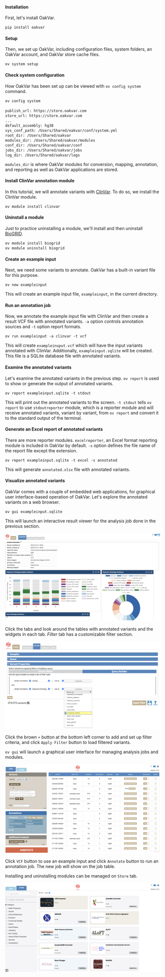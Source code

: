 #### Installation

First, let's install OakVar.

    pip install oakvar

#### Setup

Then, we set up OakVar, including configuration files, system folders, an OakVar account, and OakVar store cache files.

    ov system setup

#### Check system configuration

How OakVar has been set up can be viewed with `ov config system` command.

    ov config system

    publish_url: https://store.oakvar.com
    store_url: https://store.oakvar.com
    ...
    default_assembly: hg38
    sys_conf_path: /Users/Shared/oakvar/conf/system.yml
    root_dir: /Users/Shared/oakvar
    modules_dir: /Users/Shared/oakvar/modules
    conf_dir: /Users/Shared/oakvar/conf
    jobs_dir: /Users/Shared/oakvar/jobs
    log_dir: /Users/Shared/oakvar/logs

`modules_dir` is where OakVar modules for conversion, mapping, annotation, and reporting as well as OakVar applications are stored.

#### Install ClinVar annotation module

In this tutorial, we will annotate variants with [ClinVar](https://www.ncbi.nlm.nih.gov/clinvar). To do so, we install the ClinVar module.

    ov module install clinvar

#### Uninstall a module

Just to practice uninstalling a module, we'll install and then uninstall [BioGRID](http://thebiogrid.org).

    ov module install biogrid
    ov module uninstall biogrid

#### Create an example input

Next, we need some variants to annotate. OakVar has a built-in variant file for this purpose.

    ov new exampleinput

This will create an example input file, `exampleinput`, in the current directory.

#### Run an annotation job

Now, we annotate the example input file with ClinVar and then create a result VCF file with annotated variants. `-a` option controls annotation sources and `-t` option report formats.

    ov run exampleinput -a clinvar -t vcf

This will create `exampleinuput.vcf` which will have the input variants annotated with ClinVar. Additionally, `exampleinput.sqlite` will be created. This file is a SQLite database file with annotated variants.

#### Examine the annotated variants

Let's examine the annotated variants in the previous step. `ov report` is used to show or generate the output of annotated variants.

    ov report exampleinput.sqlite -t stdout

This will print out the annotated variants to the screen. `-t stdout` tells `ov report` to use `stdoutreporter` module, which is a reporter module and will receive annotated variants, variant by variant, from `ov report` and convert it to the standard output of the terminal.

#### Generate an Excel report of annotated variants

There are more reporter modules. `excelreporter`, an Excel format reporting module is included in OakVar by default. `-s` option defines the file name of the report file except the extension.

    ov report exampleinput.sqlite -t excel -s annotated

This will generate `annotated.xlsx` file with annotated variants.

#### Visualize annotated variants

OakVar comes with a couple of embedded web applications, for graphical user interface-based operation of OakVar. Let's explore the annotated variants on a web browser.

    ov gui exampleinput.sqlite

This will launch an interactive result viewer for the analysis job done in the previous section.

![interactive result viewer summary tab](images/ov_gui_viewer.png)

Click the tabs and look around the tables with annotated variants and the widgets in each tab. *Filter* tab has a customizable filter section.

![interactive result viewer filter tab](images/filter.png)

Click the brown `+` button at the bottom left corner to add and set up filter criteria, and click `Apply Filter` button to load filtered variants.

`ov gui` will launch a graphical user interface for managing analysis jobs and modules. 

![job submission page](images/ov_gui.png)

Click `VCF` button to use an example input and click `Annotate` button to run an annotation job. The new job will show on the job table.

Installing and uninstalling modules can be managed on `Store` tab.

![web store](images/ov_store.png)

